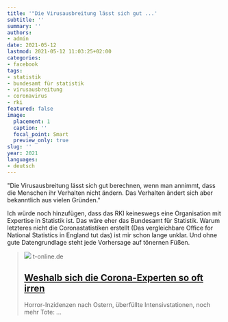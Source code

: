 ```yaml
---
title: '"Die Virusausbreitung lässt sich gut ...'
subtitle: ''
summary: ''
authors:
- admin
date: 2021-05-12
lastmod: 2021-05-12 11:03:25+02:00
categories:
- facebook
tags:
- statistik
- bundesamt für statistik
- virusausbreitung
- coronavirus
- rki
featured: false
image:
  placement: 1
  caption: ''
  focal_point: Smart
  preview_only: true
slug: ''
year: 2021
languages:
- deutsch
---
```


"Die Virusausbreitung lässt sich gut berechnen, wenn man annimmt, dass die Menschen ihr Verhalten nicht ändern. Das Verhalten ändert sich aber bekanntlich aus vielen Gründen."

Ich würde noch hinzufügen, dass das RKI keineswegs eine Organisation mit Expertise in Statistik ist. Das wäre eher das Bundesamt für Statistik. Warum letzteres nicht die Coronastatistiken erstellt (Das vergleichbare Office for National Statistics in England tut das) ist mir schon lange unklar. Und ohne gute Datengrundlage steht jede Vorhersage auf tönernen Füßen.
> [![](https://images.t-online.de/2021/06/90013284v3/0x0:1920x1082/fit-in/1800x0/lothar-wieler-praesident-des-robert-koch-instituts-rki-das-institut-prognostizierte-eine-extreme-dritte-welle-in-deutschland.jpg)](https://www.t-online.de/nachrichten/deutschland/id_90013072/falsche-prognosen-weshalb-sich-die-corona-experten-so-oft-irren.html)
> t-online.de
> ## [Weshalb sich die Corona-Experten so oft irren](https://www.t-online.de/nachrichten/deutschland/id_90013072/falsche-prognosen-weshalb-sich-die-corona-experten-so-oft-irren.html)
>
>Horror-Inzidenzen nach Ostern, überfüllte Intensivstationen, noch mehr Tote: ...